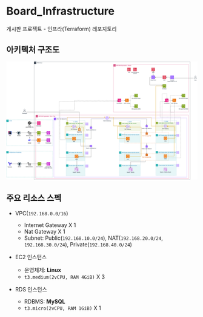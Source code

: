 # Board_Infrastructure
게시판 프로젝트 - 인프라(Terraform) 레포지토리

## 아키텍처 구조도
![morgan_architecure.png](static/morgan_architecture.png)

## 주요 리소스 스펙
- VPC(`192.168.0.0/16`)
    - Internet Gateway X 1
    - Nat Gateway X 1
    - Subnet: Public(`192.168.10.0/24`), NAT(`192.168.20.0/24`, `192.168.30.0/24`), Private(`192.168.40.0/24`)

- EC2 인스턴스
    - 운영체제: **Linux**
    - `t3.medium(2vCPU, RAM 4GiB)` X 3

- RDS 인스턴스
    - RDBMS: **MySQL**
    - `t3.micro(2vCPU, RAM 1GiB)` X 1